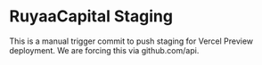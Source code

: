 # RuyaaCapital Staging

This is a manual trigger commit to push staging for Vercel Preview deployment.
We are forcing this via github.com/api.